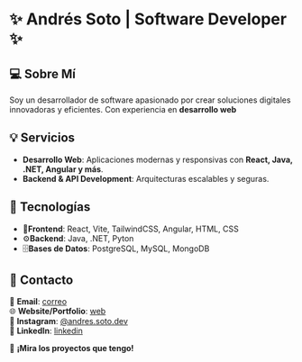 # ✨ Andrés Soto | Software Developer ✨

## 💻 Sobre Mí
Soy un desarrollador de software apasionado por crear soluciones digitales innovadoras y eficientes. Con experiencia en **desarrollo web**

## 💡 Servicios
- **Desarrollo Web**: Aplicaciones modernas y responsivas con **React, Java, .NET, Angular y más**.
- **Backend & API Development**: Arquitecturas escalables y seguras.

## 🔧 Tecnologías
- 🚀**Frontend**: React, Vite, TailwindCSS, Angular, HTML, CSS
- ⚙️**Backend**: Java, .NET, Pyton
- 🗄️**Bases de Datos**: PostgreSQL, MySQL, MongoDB

## 👤 Contacto
📧 **Email**: [correo](mailto:andressotokr1@gmail.com)  
🌐 **Website/Portfolio**: [web](https://andressotodev.vercel.app/)  
📱 **Instagram**: [@andres.soto.dev](https://www.instagram.com/andres.soto.dev/)  
👥 **LinkedIn**: [linkedin](https://www.linkedin.com/in/andres-soto-0429a127b/)

🔗 **¡Mira los proyectos que tengo!**

